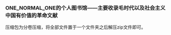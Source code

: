 ### ONE_NORMAL_ONE的个人图书馆——主要收录毛时代以及社会主义中国有价值的革命文献
压缩包为分卷压缩，将全部文件置于一个文件夹之后解压zip文件即可。

<!--
**mlmlearner/mlmlearner** is a ✨ _special_ ✨ repository because its `README.md` (this file) appears on your GitHub profile.

Here are some ideas to get you started:

- 🔭 I’m currently working on ...
- 🌱 I’m currently learning ...
- 👯 I’m looking to collaborate on ...
- 🤔 I’m looking for help with ...
- 💬 Ask me about ...
- 📫 How to reach me: ...
- 😄 Pronouns: ...
- ⚡ Fun fact: ...
-->
